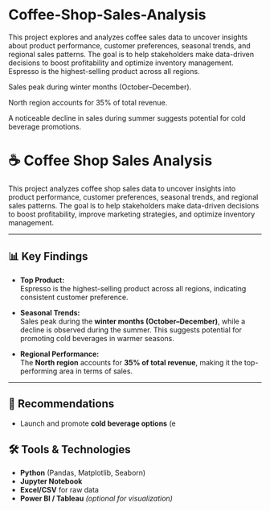 # Coffee-Shop-Sales-Analysis

This project explores and analyzes coffee sales data to uncover insights about product performance, customer preferences, seasonal trends, and regional sales patterns. The goal is to help stakeholders make data-driven decisions to boost profitability and optimize inventory management.
Espresso is the highest-selling product across all regions.

Sales peak during winter months (October–December).

North region accounts for 35% of total revenue.

A noticeable decline in sales during summer suggests potential for cold beverage promotions.
# ☕ Coffee Shop Sales Analysis

This project analyzes coffee shop sales data to uncover insights into product performance, customer preferences, seasonal trends, and regional sales patterns. The goal is to help stakeholders make data-driven decisions to boost profitability, improve marketing strategies, and optimize inventory management.

---

## 📊 Key Findings

- **Top Product:**  
  Espresso is the highest-selling product across all regions, indicating consistent customer preference.

- **Seasonal Trends:**  
  Sales peak during the **winter months (October–December)**, while a decline is observed during the summer. This suggests potential for promoting cold beverages in warmer seasons.

- **Regional Performance:**  
  The **North region** accounts for **35% of total revenue**, making it the top-performing area in terms of sales.

---

## 📌 Recommendations

- Launch and promote **cold beverage options** (e
## 🛠️ Tools & Technologies

- **Python** (Pandas, Matplotlib, Seaborn)
- **Jupyter Notebook**
- **Excel/CSV** for raw data
- **Power BI / Tableau** *(optional for visualization)*

